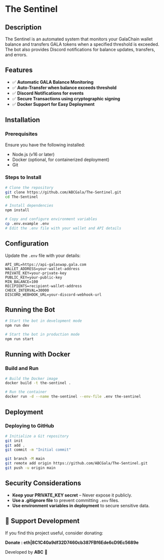 # The Sentinel

## Description

The Sentinel is an automated system that monitors your GalaChain wallet balance and transfers GALA tokens when a specified threshold is exceeded. The bot also provides Discord notifications for balance updates, transfers, and errors.

## Features

- ✅ **Automatic GALA Balance Monitoring**
- ✅ **Auto-Transfer when balance exceeds threshold**
- ✅ **Discord Notifications for events**
- ✅ **Secure Transactions using cryptographic signing**
- ✅ **Docker Support for Easy Deployment**

## Installation

### Prerequisites

Ensure you have the following installed:

- Node.js (v16 or later)
- Docker (optional, for containerized deployment)
- Git

### Steps to Install

```sh
# Clone the repository
git clone https://github.com/ABCGala/The-Sentinel.git
cd The-Sentinel

# Install dependencies
npm install

# Copy and configure environment variables
cp .env.example .env
# Edit the .env file with your wallet and API details
```

## Configuration

Update the `.env` file with your details:

```env
API_URL=https://api-galaswap.gala.com
WALLET_ADDRESS=your-wallet-address
PRIVATE_KEY=your-private-key
PUBLIC_KEY=your-public-key
MIN_BALANCE=100
RECIPIENTS=recipient-wallet-address
CHECK_INTERVAL=30000
DISCORD_WEBHOOK_URL=your-discord-webhook-url
```

## Running the Bot

```sh
# Start the bot in development mode
npm run dev

# Start the bot in production mode
npm run start
```

## Running with Docker

### Build and Run

```sh
# Build the Docker image
docker build -t the-sentinel .

# Run the container
docker run -d --name the-sentinel --env-file .env the-sentinel
```

## Deployment

### Deploying to GitHub

```sh
# Initialize a Git repository
git init
git add .
git commit -m "Initial commit"

git branch -M main
git remote add origin https://github.com/ABCGala/The-Sentinel.git
git push -u origin main
```

## Security Considerations

- **Keep your PRIVATE\_KEY secret** – Never expose it publicly.
- **Use a .gitignore file** to prevent committing `.env` files.
- **Use environment variables in deployment** to secure sensitive data.

## **💙 Support Development**
If you find this project useful, consider donating:

**Donate : eth|8C1C40a9df32D7460cb387FBf6Ede6cD9Ec5689e**

Developed by **ABC** 🚀
